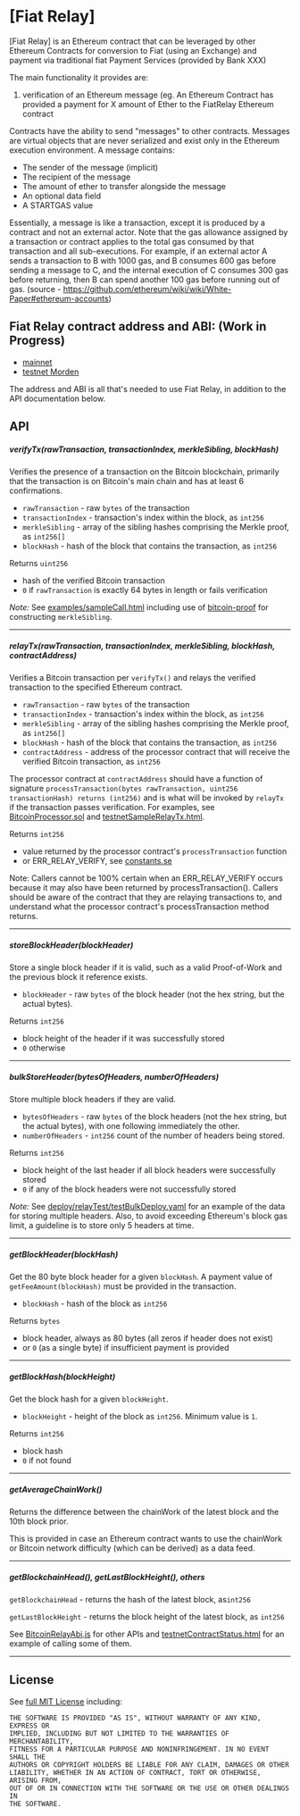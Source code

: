 # [Fiat Relay]

[Fiat Relay] is an Ethereum contract that can be leveraged by other Ethereum Contracts for conversion to Fiat (using an Exchange) and payment via traditional fiat Payment Services (provided by Bank XXX)

The main functionality it provides are:

1. verification of an Ethereum message (eg. An Ethereum Contract has provided a payment for X amount of Ether to the FiatRelay Ethereum contract

Contracts have the ability to send "messages" to other contracts. Messages are virtual objects that are never serialized and exist only in the Ethereum execution environment. A message contains:
* The sender of the message (implicit)
* The recipient of the message
* The amount of ether to transfer alongside the message
* An optional data field
* A STARTGAS value

Essentially, a message is like a transaction, except it is produced by a contract and not an external actor.
Note that the gas allowance assigned by a transaction or contract applies to the total gas consumed by that transaction and all sub-executions. For example, if an external actor A sends a transaction to B with 1000 gas, and B consumes 600 gas before sending a message to C, and the internal execution of C consumes 300 gas before returning, then B can spend another 100 gas before running out of gas.
(source - https://github.com/ethereum/wiki/wiki/White-Paper#ethereum-accounts)



## Fiat Relay contract address and ABI: (Work in Progress)

* [mainnet](http://fiatrelay.surge.sh/mainnetStatus.html)
* [testnet Morden](http://fiatrelay.surge.sh/testnetContractStatus.html)

The address and ABI is all that's needed to use Fiat Relay, in addition to the API documentation below.

## API


##### verifyTx(rawTransaction, transactionIndex, merkleSibling, blockHash)

Verifies the presence of a transaction on the Bitcoin blockchain, primarily that the transaction is on Bitcoin's main chain and has at least 6 confirmations.

* `rawTransaction` - raw `bytes` of the transaction
* `transactionIndex` - transaction's index within the block, as `int256`
* `merkleSibling` - array of the sibling hashes comprising the Merkle proof, as `int256[]`
* `blockHash` - hash of the block that contains the transaction, as `int256`

Returns `uint256`
* hash of the verified Bitcoin transaction
* `0` if `rawTransaction` is exactly 64 bytes in length or fails verification

*Note:* See [examples/sampleCall.html](examples/sampleCall.html) including use of [bitcoin-proof](https://www.npmjs.com/package/bitcoin-proof) for constructing `merkleSibling`.

---

##### relayTx(rawTransaction, transactionIndex, merkleSibling, blockHash, contractAddress)

Verifies a Bitcoin transaction per `verifyTx()` and relays the verified transaction to the specified Ethereum contract.

* `rawTransaction` - raw `bytes` of the transaction
* `transactionIndex` - transaction's index within the block, as `int256`
* `merkleSibling` - array of the sibling hashes comprising the Merkle proof, as `int256[]`
* `blockHash` - hash of the block that contains the transaction, as `int256`
* `contractAddress` - address of the processor contract that will receive the verified Bitcoin transaction, as `int256`

The processor contract at `contractAddress` should have a function of signature
`processTransaction(bytes rawTransaction, uint256 transactionHash) returns (int256)`
and is what will be invoked by `relayTx` if the transaction passes
verification.  For examples, see
[BitcoinProcessor.sol](examples/BitcoinProcessor.sol)
and [testnetSampleRelayTx.html](examples/testnetSampleRelayTx.html).

Returns `int256`
* value returned by the processor contract's `processTransaction` function
* or ERR_RELAY_VERIFY, see [constants.se](constants.se)

Note: Callers cannot be 100% certain when an ERR_RELAY_VERIFY occurs because
it may also have been returned by processTransaction().  Callers should be
aware of the contract that they are relaying transactions to, and
understand what the processor contract's processTransaction method returns.

----

##### storeBlockHeader(blockHeader)

Store a single block header if it is valid, such as a valid Proof-of-Work and the previous block it reference exists.

* `blockHeader` - raw `bytes` of the block header (not the hex string, but the actual bytes).

Returns `int256`
* block height of the header if it was successfully stored
* `0` otherwise

----

##### bulkStoreHeader(bytesOfHeaders, numberOfHeaders)

Store multiple block headers if they are valid.

* `bytesOfHeaders` - raw `bytes` of the block headers (not the hex string, but the actual bytes), with one following immediately the other.
* `numberOfHeaders` - `int256` count of the number of headers being stored.

Returns `int256`
* block height of the last header if all block headers were successfully stored
* `0` if any of the block headers were not successfully stored

*Note:* See [deploy/relayTest/testBulkDeploy.yaml](deploy/relayTest/testBulkDeploy.yaml) for an example of the data for storing multiple headers.  Also, to avoid exceeding Ethereum's block gas limit, a guideline is to store only 5 headers at time.

----

##### getBlockHeader(blockHash)

Get the 80 byte block header for a given `blockHash`.  A payment value of
`getFeeAmount(blockHash)` must be provided in the transaction.

* `blockHash` - hash of the block as `int256`

Returns `bytes`
* block header, always as 80 bytes (all zeros if header does not exist)
* or `0` (as a single byte) if insufficient payment is provided

----

##### getBlockHash(blockHeight)

Get the block hash for a given `blockHeight`.

* `blockHeight` - height of the block as `int256`.  Minimum value is `1`.

Returns `int256`
* block hash
* `0` if not found

----

##### getAverageChainWork()

Returns the difference between the chainWork of the latest block and the
10th block prior.

This is provided in case an Ethereum contract wants to use the chainWork
or Bitcoin network difficulty (which can be derived) as a data feed.

----

##### getBlockchainHead(), getLastBlockHeight(), others

`getBlockchainHead` - returns the hash of the latest block, as`int256`

`getLastBlockHeight` - returns the block height of the latest block, as `int256`

See [BitcoinRelayAbi.js](examples/BitcoinRelayABI.js) for other APIs and [testnetContractStatus.html](examples/testnetContractStatus.html) for an example of calling some of them.

----

## License

See [full MIT License](LICENSE) including:
```
THE SOFTWARE IS PROVIDED "AS IS", WITHOUT WARRANTY OF ANY KIND, EXPRESS OR
IMPLIED, INCLUDING BUT NOT LIMITED TO THE WARRANTIES OF MERCHANTABILITY,
FITNESS FOR A PARTICULAR PURPOSE AND NONINFRINGEMENT. IN NO EVENT SHALL THE
AUTHORS OR COPYRIGHT HOLDERS BE LIABLE FOR ANY CLAIM, DAMAGES OR OTHER
LIABILITY, WHETHER IN AN ACTION OF CONTRACT, TORT OR OTHERWISE, ARISING FROM,
OUT OF OR IN CONNECTION WITH THE SOFTWARE OR THE USE OR OTHER DEALINGS IN
THE SOFTWARE.
```
